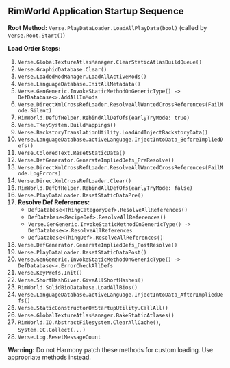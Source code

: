 ## RimWorld Application Startup Sequence

**Root Method:** `Verse.PlayDataLoader.LoadAllPlayData(bool)` (called by `Verse.Root.Start()`)

**Load Order Steps:**

1. `Verse.GlobalTextureAtlasManager.ClearStaticAtlasBuildQueue()`
2. `Verse.GraphicDatabase.Clear()`
3. `Verse.LoadedModManager.LoadAllActiveMods()`
4. `Verse.LanguageDatabase.InitAllMetadata()`
5. `Verse.GenGeneric.InvokeStaticMethodOnGenericType() -> DefDatabase<>.AddAllInMods`
6. `Verse.DirectXmlCrossRefLoader.ResolveAllWantedCrossReferences(FailMode.Silent)`
7. `RimWorld.DefOfHelper.RebindAllDefOfs(earlyTryMode: true)`
8. `Verse.TKeySystem.BuildMappings()`
9. `Verse.BackstoryTranslationUtility.LoadAndInjectBackstoryData()`
10. `Verse.LanguageDatabase.activeLanguage.InjectIntoData_BeforeImpliedDefs()`
11. `Verse.ColoredText.ResetStaticData()`
12. `Verse.DefGenerator.GenerateImpliedDefs_PreResolve()`
13. `Verse.DirectXmlCrossRefLoader.ResolveAllWantedCrossReferences(FailMode.LogErrors)`
14. `Verse.DirectXmlCrossRefLoader.Clear()`
15. `RimWorld.DefOfHelper.RebindAllDefOfs(earlyTryMode: false)`
16. `Verse.PlayDataLoader.ResetStaticDataPre()`
17. **Resolve Def References:**
    - `DefDatabase<ThingCategoryDef>.ResolveAllReferences()`
    - `DefDatabase<RecipeDef>.ResolveAllReferences()`
    - `Verse.GenGeneric.InvokeStaticMethodOnGenericType() -> DefDatabase<>.ResolveAllReferences`
    - `DefDatabase<ThingDef>.ResolveAllReferences()`
18. `Verse.DefGenerator.GenerateImpliedDefs_PostResolve()`
19. `Verse.PlayDataLoader.ResetStaticDataPost()`
20. `Verse.GenGeneric.InvokeStaticMethodOnGenericType() -> DefDatabase<>.ErrorCheckAllDefs`
21. `Verse.KeyPrefs.Init()`
22. `Verse.ShortHashGiver.GiveAllShortHashes()`
23. `RimWorld.SolidBioDatabase.LoadAllBios()`
24. `Verse.LanguageDatabase.activeLanguage.InjectIntoData_AfterImpliedDefs()`
25. `Verse.StaticConstructorOnStartupUtility.CallAll()`
26. `Verse.GlobalTextureAtlasManager.BakeStaticAtlases()`
27. `RimWorld.IO.AbstractFilesystem.ClearAllCache()`, `System.GC.Collect(...)`
28. `Verse.Log.ResetMessageCount`

**Warning:** Do not Harmony patch these methods for custom loading. Use appropriate methods instead.
